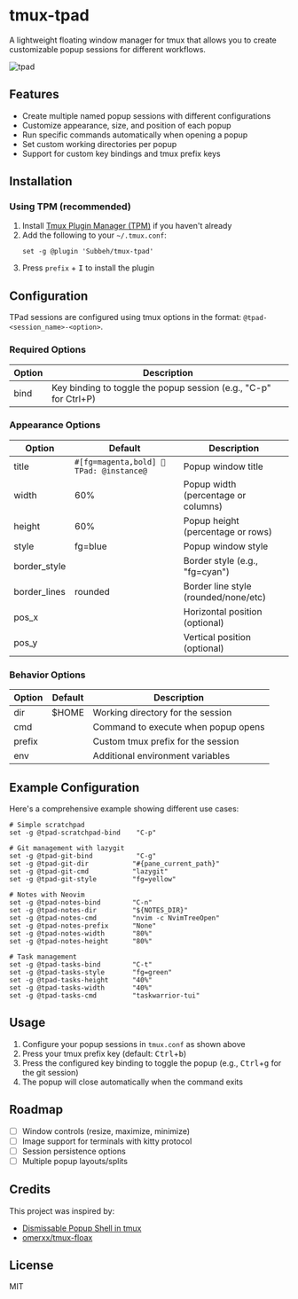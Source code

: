 # tmux-tpad

A lightweight floating window manager for tmux that allows you to create customizable popup sessions for different workflows.

![tpad](https://github.com/user-attachments/assets/b2c0e701-e9dd-45a8-9849-ae6328a6f933)

## Features

- Create multiple named popup sessions with different configurations
- Customize appearance, size, and position of each popup
- Run specific commands automatically when opening a popup
- Set custom working directories per popup
- Support for custom key bindings and tmux prefix keys

## Installation

### Using TPM (recommended)

1. Install [Tmux Plugin Manager (TPM)](https://github.com/tmux-plugins/tpm) if you haven't already
2. Add the following to your `~/.tmux.conf`:
   ```tmux
   set -g @plugin 'Subbeh/tmux-tpad'
   ```
3. Press `prefix` + <kbd>I</kbd> to install the plugin

## Configuration

TPad sessions are configured using tmux options in the format: `@tpad-<session_name>-<option>`.

### Required Options
| Option | Description |
|--------|-------------|
| bind   | Key binding to toggle the popup session (e.g., "C-p" for Ctrl+P) |

### Appearance Options
| Option        | Default | Description |
|---------------|---------|-------------|
| title         | `#[fg=magenta,bold] 󱂬 TPad: @instance@ ` | Popup window title |
| width         | 60%     | Popup width (percentage or columns) |
| height        | 60%     | Popup height (percentage or rows) |
| style         | fg=blue | Popup window style |
| border_style  |         | Border style (e.g., "fg=cyan") |
| border_lines  | rounded | Border line style (rounded/none/etc) |
| pos_x         |         | Horizontal position (optional) |
| pos_y         |         | Vertical position (optional) |

### Behavior Options
| Option  | Default | Description |
|---------|---------|-------------|
| dir     | $HOME   | Working directory for the session |
| cmd     |         | Command to execute when popup opens |
| prefix  |         | Custom tmux prefix for the session |
| env     |         | Additional environment variables |

## Example Configuration

Here's a comprehensive example showing different use cases:

```tmux
# Simple scratchpad
set -g @tpad-scratchpad-bind    "C-p"

# Git management with lazygit
set -g @tpad-git-bind           "C-g"
set -g @tpad-git-dir           "#{pane_current_path}"
set -g @tpad-git-cmd           "lazygit"
set -g @tpad-git-style         "fg=yellow"

# Notes with Neovim
set -g @tpad-notes-bind        "C-n"
set -g @tpad-notes-dir         "${NOTES_DIR}"
set -g @tpad-notes-cmd         "nvim -c NvimTreeOpen"
set -g @tpad-notes-prefix      "None"
set -g @tpad-notes-width       "80%"
set -g @tpad-notes-height      "80%"

# Task management
set -g @tpad-tasks-bind        "C-t"
set -g @tpad-tasks-style       "fg=green"
set -g @tpad-tasks-height      "40%"
set -g @tpad-tasks-width       "40%"
set -g @tpad-tasks-cmd         "taskwarrior-tui"
```

## Usage

1. Configure your popup sessions in `tmux.conf` as shown above
2. Press your tmux prefix key (default: <kbd>Ctrl</kbd>+<kbd>b</kbd>)
3. Press the configured key binding to toggle the popup (e.g., <kbd>Ctrl</kbd>+<kbd>g</kbd> for the git session)
4. The popup will close automatically when the command exits

## Roadmap

- [ ] Window controls (resize, maximize, minimize)
- [ ] Image support for terminals with kitty protocol
- [ ] Session persistence options
- [ ] Multiple popup layouts/splits

## Credits

This project was inspired by:
- [Dismissable Popup Shell in tmux](https://willhbr.net/2023/02/07/dismissable-popup-shell-in-tmux/)
- [omerxx/tmux-floax](https://github.com/omerxx/tmux-floax)

## License

MIT
